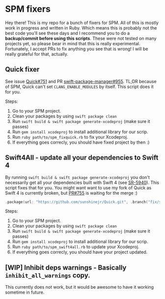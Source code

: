 # SPM fixers
Hey there! This is my repo for a bunch of fixers for SPM. All of this is mostly work in progress and written in Ruby.
Which means this is probably not the best code you'll see these days and I recommend you to do a **backup/commit before using this scripts**. 
These were not tested on many projects yet, so please bear in mind that this is really experimental.
Fortunately, I accept PRs to fix anything you see that is wrong! I will be really grateful for that, actually.

## Quick fixer
See issue [Quick#751](https://github.com/Quick/Quick/issues/751) and PR [swift-package-manager#955](https://github.com/apple/swift-package-manager/pull/955). TL;DR because of SPM, Quick can't set `CLANG_ENABLE_MODULES` by itself.
This script does it for you.

Steps:
1. Go to your SPM project.
1. Clean your packages by using `swift package clean`
1. Run `swift build & swift package generate-xcodeproj` (make sure it passes)
1. Run `gem install xcodeproj` to install additional library for our scrip.
1. Run `ruby path/to/spm_fixquick.rb` to fix your Xcodeproj.
1. If everything goes correcly, you should have fixed project by then :)

## Swift4All - update all your dependencies to Swift 4
By running `swift build & swift package generate-xcodeproj` you don't necessarily get all your dependencies built with Swift 4 (see [SR-5940](https://bugs.swift.org/browse/SR-5940)). This script fixes that for you. You might want want to use my fork of Quick as Swift 4 is currently 
broken, but [PR#755](https://github.com/Quick/Quick/pull/755) is waiting for the merge :)

```swift
.package(url: "https://github.com/sunshinejr/Quick.git", .branch("fix/spm_swift4"))
```

Steps:
1. Go to your SPM project.
1. Clean your packages by using `swift package clean`
1. Run `swift build & swift package generate-xcodeproj` (make sure it passes)
1. Run `gem install xcodeproj` to install additional library for our scrip.
1. Run `ruby path/to/spm_swift4all.rb` to update your Xcodeproj.
1. If everything goes correcly, you should have your project updated.

## [WIP] Inhibit deps warnings - Basically `inhibit_all_warnings` copy.
This currently does not work, but it would be awesome to have it working sometime in future.